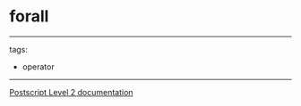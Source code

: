 # forall

---
tags:

- operator

---

[Postscript Level 2 documentation](https://hepunx.rl.ac.uk/~adye/psdocs/ref/PSL2f.html#forall)
